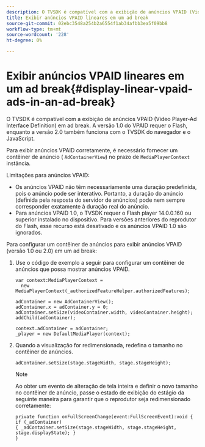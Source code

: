 ```yaml
---
description: O TVSDK é compatível com a exibição de anúncios VPAID (Video Player-Ad Interface Definition) em ad break. A versão 1.0 do VPAID requer o Flash, enquanto a versão 2.0 também funciona com o TVSDK do navegador e o JavaScript.
title: Exibir anúncios VPAID lineares em um ad break
source-git-commit: 02ebc3548a254b2a6554f1ab34afbb3ea5f09bb8
workflow-type: tm+mt
source-wordcount: '228'
ht-degree: 0%

---
```


# Exibir anúncios VPAID lineares em um ad break{#display-linear-vpaid-ads-in-an-ad-break}

O TVSDK é compatível com a exibição de anúncios VPAID (Video Player-Ad Interface Definition) em ad break. A versão 1.0 do VPAID requer o Flash, enquanto a versão 2.0 também funciona com o TVSDK do navegador e o JavaScript.

Para exibir anúncios VPAID corretamente, é necessário fornecer um contêiner de anúncio ( `AdContainerView`) no prazo de `MediaPlayerContext` instância.

Limitações para anúncios VPAID:

* Os anúncios VPAID não têm necessariamente uma duração predefinida, pois o anúncio pode ser interativo. Portanto, a duração do anúncio (definida pela resposta do servidor de anúncios) pode nem sempre corresponder exatamente à duração real do anúncio.
* Para anúncios VPAID 1.0, o TVSDK requer o Flash player 14.0.0.160 ou superior instalado no dispositivo. Para versões anteriores do reprodutor do Flash, esse recurso está desativado e os anúncios VPAID 1.0 são ignorados.

Para configurar um contêiner de anúncios para exibir anúncios VPAID (versão 1.0 ou 2.0) em um ad break:

1. Use o código de exemplo a seguir para configurar um contêiner de anúncios que possa mostrar anúncios VPAID.

   ```
   var context:MediaPlayerContext =  
     new MediaPlayerContext(_authorizedFeatureHelper.authorizedFeatures); 
   
   adContainer = new AdContainerView(); 
   adContainer.x = adContainer.y = 0; 
   adContainer.setSize(videoContainer.width, videoContainer.height); 
   addChild(adContainer); 
   
   context.adContainer = adContainer; 
   _player = new DefaultMediaPlayer(context);
   ```

1. Quando a visualização for redimensionada, redefina o tamanho no contêiner de anúncios.

   ```
   adContainer.setSize(stage.stageWidth, stage.stageHeight);
   ```

   >[!NOTE]
   >
   >Ao obter um evento de alteração de tela inteira e definir o novo tamanho no contêiner de anúncio, passe o estado de exibição do estágio da seguinte maneira para garantir que o reprodutor seja redimensionado corretamente:
   >
   >```
   >private function onFullScreenChange(event:FullScreenEvent):void { 
   >if (_adContainer) 
   >{ _adContainer.setSize(stage.stageWidth, stage.stageHeight, stage.displayState); } 
   >}
   >```
   >
